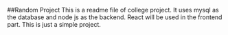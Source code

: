 ##Random Project
This is a readme file of college project. It uses mysql as the database and node js as the backend. React will be used in the frontend part. This is just a simple project.
